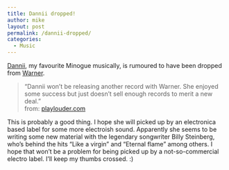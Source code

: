 ```yaml
---
title: Dannii dropped!
author: mike
layout: post
permalink: /dannii-dropped/
categories:
  - Music
---
```

<a target="_blank" href="http://www.danniimusic.com">Dannii</a>, my favourite Minogue musically, is rumoured to have been dropped from <a target="_blank" href="http://www.wmg.com/">Warner</a>.

> &#8220;Dannii won&#8217;t be releasing another record with Warner. She enjoyed some success but just doesn&#8217;t sell enough records to merit a new deal.&#8221;  
> from: <a target="_blank" href="http://playlouder.com/news/+danniidropped/">playlouder.com</a>

This is probably a good thing. I hope she will picked up by an electronica based label for some more electroish sound. Apparently she seems to be writing some new material with the legendary songwriter Billy Steinberg, who&#8217;s behind the hits &#8220;Like a virgin&#8221; and &#8220;Eternal flame&#8221; among others. I hope that won&#8217;t be a problem for being picked up by a not-so-commercial electro label. I&#8217;ll keep my thumbs crossed. :)